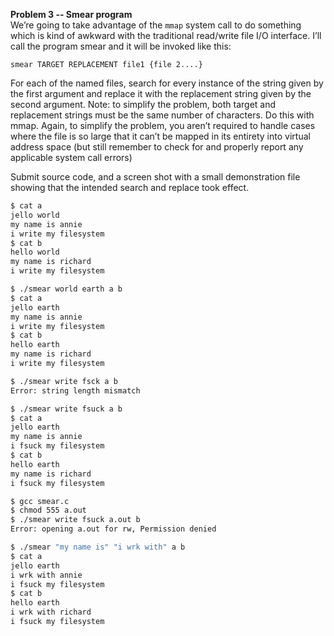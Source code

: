**Problem 3 -- Smear program**  
We’re going to take advantage of the `mmap` system call to do something which is kind of awkward with the traditional read/write file I/O interface. I’ll call the program smear and it will be invoked like this:
```
smear TARGET REPLACEMENT file1 {file 2....}
```
For each of the named files, search for every instance of the string given by the first argument and replace it with the replacement string given by the second argument. Note: to simplify the problem, both target and replacement strings must be the same number of characters. Do this with mmap. Again, to simplify the problem, you aren’t required to handle cases where the file is so large that it can’t be mapped in its entirety into virtual address space (but still remember to check for and properly report any applicable system call errors)

Submit source code, and a screen shot with a small demonstration file showing that the intended search and replace took effect.

```sh
$ cat a
jello world
my name is annie
i write my filesystem
$ cat b
hello world
my name is richard
i write my filesystem
```
```sh
$ ./smear world earth a b
$ cat a
jello earth
my name is annie
i write my filesystem
$ cat b
hello earth
my name is richard
i write my filesystem
```
```sh
$ ./smear write fsck a b
Error: string length mismatch
```
```sh
$ ./smear write fsuck a b
$ cat a
jello earth
my name is annie
i fsuck my filesystem
$ cat b
hello earth
my name is richard
i fsuck my filesystem
```
```sh
$ gcc smear.c
$ chmod 555 a.out
$ ./smear write fsuck a.out b
Error: opening a.out for rw, Permission denied
```
```sh
$ ./smear "my name is" "i wrk with" a b
$ cat a
jello earth
i wrk with annie
i fsuck my filesystem
$ cat b
hello earth
i wrk with richard
i fsuck my filesystem
```

